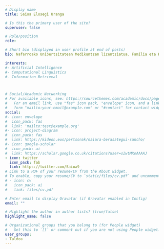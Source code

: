 ```yaml
---
# Display name
title: Saioa Elosegi Uranga

# Is this the primary user of the site?
superuser: false

# Role/position
role: 

# Short bio (displayed in user profile at end of posts)
bio: Nafarroako Unibertsitatean Medikuntzan lizentziatua. Familia eta Komunitateko medikuntzan espezializatua. Geriatria eta Gerontologiako Master unibertsitarioa. “Zahartzaroa”ko partaidea. Errenteriko Jesusen Bihotza egoitzako medikua.

interests:
#- Artificial Intelligence
#- Computational Linguistics
#- Information Retrieval



# Social/Academic Networking
# For available icons, see: https://sourcethemes.com/academic/docs/page-builder/#icons
#   For an email link, use "fas" icon pack, "envelope" icon, and a link in the
#   form "mailto:your-email@example.com" or "#contact" for contact widget.
social:
#- icon: envelope
#  icon_pack: fas
#  link: 'mailto:test@example.org'
#- icon: project-diagram
#  icon_pack: fas
#  link: https://kideon.eus/pertsonak/naiara-berasategui-sancho/
#- icon: google-scholar
#  icon_pack: ai
#  link: https://scholar.google.co.uk/citations?user=sIwtMXoAAAAJ
- icon: twitter
  icon_pack: fab
  link: https://twitter.com/Saioa9
# Link to a PDF of your resume/CV from the About widget.
# To enable, copy your resume/CV to `static/files/cv.pdf` and uncomment the lines below.
# - icon: cv
#   icon_pack: ai
#   link: files/cv.pdf

# Enter email to display Gravatar (if Gravatar enabled in Config)
email: ""

# Highlight the author in author lists? (true/false)
highlight_name: false

# Organizational groups that you belong to (for People widget)
#   Set this to `[]` or comment out if you are not using People widget.
user_groups:
- Taldea
---
```


